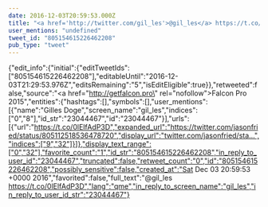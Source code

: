 ```yaml
---
date: 2016-12-03T20:59:53.000Z
title: "<a href='http://twitter.com/gil_les'>@gil_les</a> https://t.co/0lElfAdP3D″"
user_mentions: "undefined"
tweet_id: "805154615226462208"
pub_type: "tweet"
---
```

{"edit_info":{"initial":{"editTweetIds":["805154615226462208"],"editableUntil":"2016-12-03T21:29:53.976Z","editsRemaining":"5","isEditEligible":true}},"retweeted":false,"source":"<a href=\"http://getfalcon.pro\" rel=\"nofollow\">Falcon Pro 2015</a>","entities":{"hashtags":[],"symbols":[],"user_mentions":[{"name":"Gilles Doge","screen_name":"gil_les","indices":["0","8"],"id_str":"23044467","id":"23044467"}],"urls":[{"url":"https://t.co/0lElfAdP3D","expanded_url":"https://twitter.com/jasonfried/status/805112518536478720","display_url":"twitter.com/jasonfried/sta…","indices":["9","32"]}]},"display_text_range":["0","32"],"favorite_count":"1","id_str":"805154615226462208","in_reply_to_user_id":"23044467","truncated":false,"retweet_count":"0","id":"805154615226462208","possibly_sensitive":false,"created_at":"Sat Dec 03 20:59:53 +0000 2016","favorited":false,"full_text":"@gil_les https://t.co/0lElfAdP3D","lang":"qme","in_reply_to_screen_name":"gil_les","in_reply_to_user_id_str":"23044467"}
